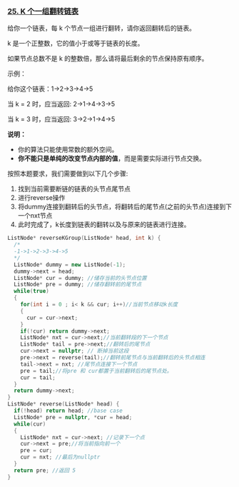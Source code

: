 ### [25. K 个一组翻转链表](https://leetcode-cn.com/problems/reverse-nodes-in-k-group/)

给你一个链表，每 k 个节点一组进行翻转，请你返回翻转后的链表。

k 是一个正整数，它的值小于或等于链表的长度。

如果节点总数不是 k 的整数倍，那么请将最后剩余的节点保持原有顺序。

 

示例：

给你这个链表：1->2->3->4->5

当 k = 2 时，应当返回: 2->1->4->3->5

当 k = 3 时，应当返回: 3->2->1->4->5

**说明：**

- 你的算法只能使用常数的额外空间。
- **你不能只是单纯的改变节点内部的值**，而是需要实际进行节点交换。

按照本题要求，我们需要做到以下几个步骤:

1. 找到当前需要断链的链表的头节点尾节点
2. 进行reverse操作
3. 将dummy连接到翻转后的头节点，将翻转后的尾节点(之前的头节点)连接到下一个nxt节点
4. 此时完成了，k长度到链表的翻转以及与原来的链表进行连接。 

```c++
ListNode* reverseKGroup(ListNode* head, int k) {
  /*
  -1->1->2->3->4->5
  */
  ListNode* dummy = new ListNode(-1);
  dummy->next = head;
  ListNode* cur = dummy; //储存当前的头节点位置
  ListNode* pre = dummy; //储存翻转前的尾节点
  while(true)
  {
    for(int i = 0 ; i< k && cur; i++)//当前节点移动k长度
    {
      cur = cur->next;
    }
    if(!cur) return dummy->next;
    ListNode* nxt = cur->next;//当前翻转段的下一个节点
    ListNode* tail = pre->next;//翻转后的尾节点
    cur->next = nullptr; // 断掉当前这段 
    pre->next = reverse(tail);//翻转前尾节点与当前翻转后的头节点相连
    tail->next = nxt; //尾节点连接下一个节点
    pre = tail;//将pre 和 cur都置于当前翻转后的尾节点处。
    cur = tail;
  }
  return dummy->next;
}
ListNode* reverse(ListNode* head) {
  if(!head) return head; //base case
  ListNode* pre = nullptr, *cur = head;
  while(cur)
  {
    ListNode* nxt = cur->next; //记录下一个点
    cur->next = pre;//将当前指向前一个
    pre = cur;
    cur = nxt; //最后为nullptr
  }
  return pre; //返回 5
}
```

